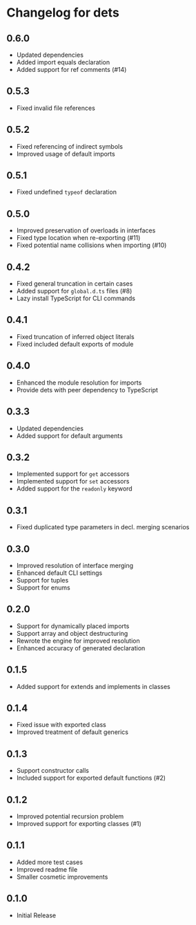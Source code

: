 # Changelog for dets

## 0.6.0

- Updated dependencies
- Added import equals declaration
- Added support for ref comments (#14)

## 0.5.3

- Fixed invalid file references

## 0.5.2

- Fixed referencing of indirect symbols
- Improved usage of default imports

## 0.5.1

- Fixed undefined `typeof` declaration

## 0.5.0

- Improved preservation of overloads in interfaces
- Fixed type location when re-exporting (#11)
- Fixed potential name collisions when importing (#10)

## 0.4.2

- Fixed general truncation in certain cases
- Added support for `global.d.ts` files (#8)
- Lazy install TypeScript for CLI commands

## 0.4.1

- Fixed truncation of inferred object literals
- Fixed included default exports of module

## 0.4.0

- Enhanced the module resolution for imports
- Provide dets with peer dependency to TypeScript

## 0.3.3

- Updated dependencies
- Added support for default arguments

## 0.3.2

- Implemented support for `get` accessors
- Implemented support for `set` accessors
- Added support for the `readonly` keyword

## 0.3.1

- Fixed duplicated type parameters in decl. merging scenarios

## 0.3.0

- Improved resolution of interface merging
- Enhanced default CLI settings
- Support for tuples
- Support for enums

## 0.2.0

- Support for dynamically placed imports
- Support array and object destructuring
- Rewrote the engine for improved resolution
- Enhanced accuracy of generated declaration

## 0.1.5

- Added support for extends and implements in classes

## 0.1.4

- Fixed issue with exported class
- Improved treatment of default generics

## 0.1.3

- Support constructor calls
- Included support for exported default functions (#2)

## 0.1.2

- Improved potential recursion problem
- Improved support for exporting classes (#1)

## 0.1.1

- Added more test cases
- Improved readme file
- Smaller cosmetic improvements

## 0.1.0

- Initial Release

